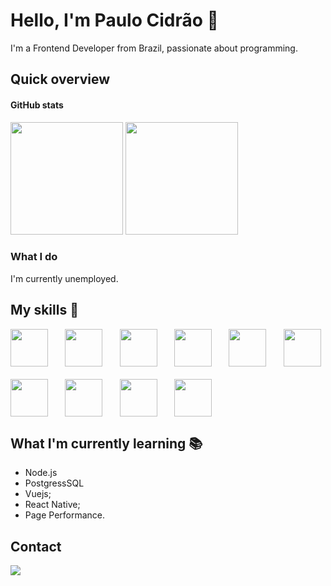 # Hello, I'm Paulo Cidrão 👋

I'm a Frontend Developer from Brazil, passionate about programming.

## Quick overview

#### GitHub stats

<img height="180em" src="https://github-readme-stats.vercel.app/api?username=paulocidrao&show_icons=true&theme=ocean_dark&include_all_commits=true&count_private=true"/>
  <img height="180em" src="https://github-readme-stats.vercel.app/api/top-langs/?username=paulocidrao&layout=compact&langs_count=7&theme=ocean_dark"/>

### What I do

I'm currently unemployed.

## My skills 📜

<div style="display: grid; grid-template-columns: repeat(auto-fit, minmax(60px, 1fr)); gap: 20px;">
<img src="https://cdn.jsdelivr.net/gh/devicons/devicon/icons/javascript/javascript-original.svg" height="60px" width="60"/>
<img src="https://cdn.jsdelivr.net/gh/devicons/devicon/icons/typescript/typescript-original.svg" height="60px" width="60"/>
<img src="https://cdn.jsdelivr.net/gh/devicons/devicon/icons/react/react-original.svg" height="60px" width="60"/>
<img src="https://cdn.jsdelivr.net/gh/devicons/devicon/icons/html5/html5-original-wordmark.svg"  height="60px" width="60"/>
<img src="https://cdn.jsdelivr.net/gh/devicons/devicon/icons/css3/css3-original-wordmark.svg" height="60px" width="60"/>
<img src="https://avatars.githubusercontent.com/u/20658825?s=200&v=4" height="60px" width="60" /> 
<img src="https://cdn.jsdelivr.net/gh/devicons/devicon@latest/icons/git/git-plain-wordmark.svg" height="60px" width="60"/>  
<img src="https://cdn.jsdelivr.net/gh/devicons/devicon@latest/icons/jest/jest-plain.svg" height="60px" width="60">          
<img src="https://playwright.dev/img/playwright-logo.svg" height="60px" width="60" />
<img src="https://cdn.jsdelivr.net/gh/devicons/devicon@latest/icons/tailwindcss/tailwindcss-original-wordmark.svg" height="60px" width="60" />
          
  
</div>

## What I'm currently learning 📚

- Node.js
- PostgressSQL
- Vuejs;
- React Native;
- Page Performance.

## Contact

<a href="https://www.linkedin.com/in/paulo-cidrao/" target="_blank"><img loading="lazy" src="https://img.shields.io/badge/-LinkedIn-%230077B5?style=for-the-badge&logo=linkedin&logoColor=white" target="_blank"></a>
